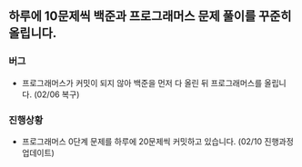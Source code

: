 ## 하루에 10문제씩 백준과 프로그래머스 문제 풀이를 꾸준히 올립니다.

### 버그
* 프로그래머스가 커밋이 되지 않아 백준을 먼저 다 올린 뒤 프로그래머스를 올립니다. (02/06 복구)

### 진행상황
* 프로그래머스 0단계 문제를 하루에 20문제씩 커밋하고 있습니다. (02/10 진행과정 업데이트)

